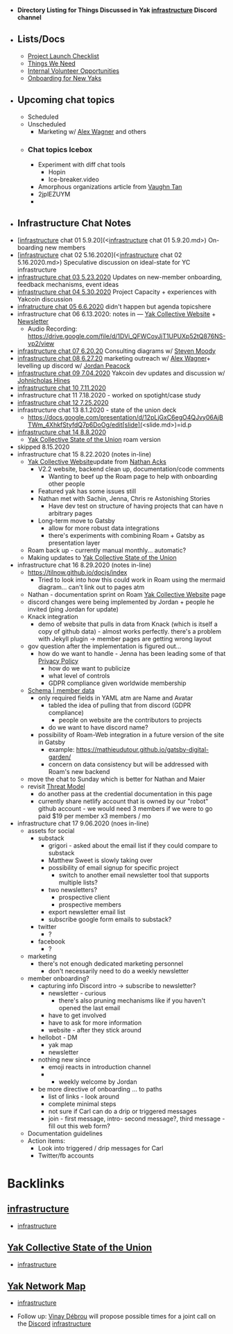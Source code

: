 - __Directory Listing for Things Discussed in Yak [infrastructure](<infrastructure.md>) Discord channel__
- ## Lists/Docs
    - [Project Launch Checklist](<Project Launch Checklist.md>)
    - [Things We Need](<Things We Need.md>)
    - [Internal Volunteer Opportunities](<Internal Volunteer Opportunities.md>)
    - [Onboarding for New Yaks](<Onboarding for New Yaks.md>)
- ## Upcoming chat topics
    - Scheduled
    - Unscheduled
        - Marketing w/ [Alex Wagner](<Alex Wagner.md>) and others
    - ### Chat topics Icebox
        - Experiment with diff chat tools 
            - Hopin
            - Ice-breaker.video 
        - Amorphous organizations article from [Vaughn Tan](<Vaughn Tan.md>)
        - 2jplEZUYM
        - 
- ## Infrastructure Chat Notes
- [[infrastructure](<infrastructure.md>) chat 01 5.9.20](<[infrastructure](<infrastructure.md>) chat 01 5.9.20.md>) On-boarding new members
- [[infrastructure](<infrastructure.md>) chat 02 5.16.2020](<[infrastructure](<infrastructure.md>) chat 02 5.16.2020.md>) Speculative discussion on ideal-state for YC infrastructure
- [infrastructure chat 03 5.23.2020](<infrastructure chat 03 5.23.2020.md>) Updates on new-member onboarding, feedback mechanisms, event ideas
- [infrastructure chat 04 5.30.2020](<infrastructure chat 04 5.30.2020.md>) Project Capacity + experiences with Yakcoin discussion
- [infratructure chat 05 6.6.2020](<infratructure chat 05 6.6.2020.md>) didn't happen but agenda topicshere
- infrastructure chat 06 6.13.2020: notes in — [Yak Collective Website](<Yak Collective Website.md>) + [Newsletter](<Newsletter.md>)
    - Audio Recording: https://drive.google.com/file/d/1DVi_QFWCoyJjT1UPUXp52tQ876NS-vp2/view
- [infrastructure chat 07 6.20.20](<infrastructure chat 07 6.20.20.md>) Consulting diagrams w/ [Steven Moody](<Steven Moody.md>)
- [infrastructure chat 08 6.27.20](<infrastructure chat 08 6.27.20.md>) marketing outreach w/ [Alex Wagner](<Alex Wagner.md>)+ levelling up discord w/ [Jordan Peacock](<Jordan Peacock.md>)
- [infrastructure chat 09 7.04.2020](<infrastructure chat 09 7.04.2020.md>) Yakcoin dev updates and discussion w/ [Johnicholas Hines](<Johnicholas Hines.md>)
- [infrastructure chat 10 7.11.2020](<infrastructure chat 10 7.11.2020.md>) 
- infrastructure chat 11 7.18.2020  - worked on spotight/case study 
- [infrastructure chat 12 7.25.2020](<infrastructure chat 12 7.25.2020.md>) 
- infrastructure chat 13 8.1.2020 - state of the union deck
    - https://docs.google.com/presentation/d/12pLjGxC6egO4QJvy06AjBTWm_4XhkfStyfdQ7p6DoOg/edit[slide](<slide.md>)=id.p
- [infrastructure chat 14 8.8.2020](<infrastructure chat 14 8.8.2020.md>)
    - [Yak Collective State of the Union](<Yak Collective State of the Union.md>) roam version
- skipped 8.15.2020
- infrastructure chat 15 8.22.2020 (notes in-line)
    - [Yak Collective Website](<Yak Collective Website.md>)update from [Nathan Acks](<Nathan Acks.md>)
        - V2.2 website, backend clean up, documentation/code comments
            - Wanting to beef up the Roam page to help with onboarding other people 
        - Featured yak has some issues still
        - Nathan met with Sachin, Jenna, Chris re Astonishing Stories
            - Have dev test on structure of having projects that can have n arbitrary pages
        - Long-term move to Gatsby
            - allow for more robust data integrations
            - there's experiments with combining Roam + Gatsby as presentation layer
    - Roam back up - currently manual monthly... automatic? 
    - Making updates to [Yak Collective State of the Union](<Yak Collective State of the Union.md>)
- infrastructure chat 16 8.29.2020 (notes in-line)
    - https://tilnow.github.io/docjs/index
        - Tried to look into how this could work in Roam using the mermaid diagram... can't link out to pages atm
    - Nathan - documentation sprint on Roam  [Yak Collective Website](<Yak Collective Website.md>) page
    - discord changes were being implemented by Jordan + people he invited (ping Jordan for update)
    - Knack integration 
        - demo of website that pulls in data from Knack (which is itself a copy of github data) - almost works perfectly. there's a problem with Jekyll plugin -> member pages are getting wrong layout
    - gov question after the implementation is figured out... 
        - how do we want to handle - Jenna has been leading some of that [Privacy Policy](<Privacy Policy.md>)
            - how do we want to publicize
            - what level of controls
            - GDPR compliance given worldwide membership
    - [Schema | member data](<Schema | member data.md>)
        - only required fields in YAML atm are Name and Avatar
            - tabled the idea of pulling that from discord (GDPR compliance)
                - people on website are the contributors to projects
            - do we want to have discord name? 
        - possibility of Roam-Web integration in a future version of the site in Gatsby
            - example: https://mathieudutour.github.io/gatsby-digital-garden/
            - concern on data consistency but will be addressed with Roam's new backend
    - move the chat to Sunday which is better for Nathan and Maier
    - revisit [Threat Model](<Threat Model.md>)
        - do another pass at the credential documentation in this page
        - currently share netlify account that is owned by our "robot" github account - we would need 3 members if we were to go paid $19 per member x3 members / mo
- infrastructure chat 17 9.06.2020 (noes in-line)
    - assets for social 
        - substack
            - grigori - asked about the email list if they could compare to substack 
            - Matthew Sweet is slowly taking over 
            - possibility of email signup for specific project 
                - switch to another email newsletter tool that supports multiple lists? 
            - two newsletters?
                - prospective client
                - prospective members
            - export newsletter email list 
            - subscribe google form emails to substack?
        - twitter
            - ?
        - facebook
            - ?
    - marketing
        - there's not enough dedicated marketing personnel 
            - don't necessarily need to do a weekly newsletter 
    - member onboarding?
        - capturing info Discord intro -> subscribe to newsletter?
            - newsletter - curious 
                - there's also pruning mechanisms like if you haven't opened the last email  
            - have to get involved 
            - have to ask for more information 
            - website - after they stick around 
        - hellobot - DM 
            - yak map
            - newsletter 
        - nothing new since 
            - emoji reacts in introduction channel
            - + weekly welcome by Jordan 
        - be more directive of onboarding ... to paths 
            - list of links - look around 
            - complete minimal steps 
            - not sure if Carl can do a drip or triggered messages 
            - join - first message, intro-  second message?, third message - fill out this web  form?
    - Documentation guidelines
    - Action items:
        - Look into triggered / drip messages for Carl 
        - Twitter/fb accounts

# Backlinks
## [**infrastructure**](<**infrastructure**.md>)
- [infrastructure](<infrastructure.md>)

## [Yak Collective State of the Union](<Yak Collective State of the Union.md>)
- [infrastructure](<infrastructure.md>)

## [Yak Network Map](<Yak Network Map.md>)
- [infrastructure](<infrastructure.md>)

- Follow up: [Vinay Débrou](<Vinay Débrou.md>) will propose possible times for a joint call on the [Discord](<Discord.md>) [infrastructure](<infrastructure.md>)

